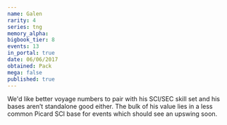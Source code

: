 ```yaml
---
name: Galen
rarity: 4
series: tng
memory_alpha:
bigbook_tier: 8
events: 13
in_portal: true
date: 06/06/2017
obtained: Pack
mega: false
published: true
---
```


We'd like better voyage numbers to pair with his SCI/SEC skill set and his bases aren’t standalone good either. The bulk of his value lies in a less common Picard SCI base for events which should see an upswing soon.
